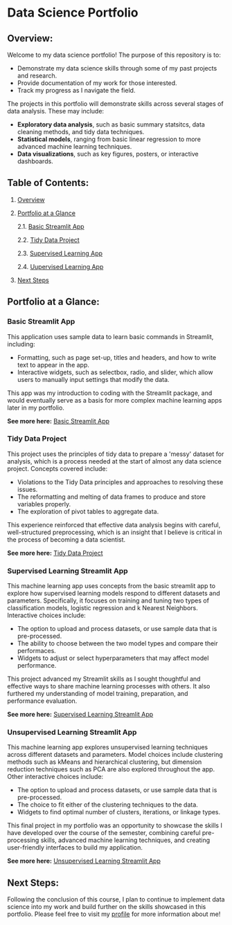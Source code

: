 # Data Science Portfolio

## Overview:
Welcome to my data science portfolio! The purpose of this repository is to:
- Demonstrate my data science skills through some of my past projects and research.
- Provide documentation of my work for those interested.
- Track my progress as I navigate the field.

The projects in this portfolio will demonstrate skills across several stages of data analysis. These may include:
- **Exploratory data analysis**, such as basic summary statsitcs, data cleaning methods, and tidy data techniques.
- **Statistical models**, ranging from basic linear regression to more advanced machine learning techniques.
- **Data visualizations**, such as key figures, posters, or interactive dashboards.

## Table of Contents:
1. [Overview](#overview)
   
2. [Portfolio at a Glance](#portfolio-at-a-glance)
   
   2.1. [Basic Streamlit App](#basic-streamlit-app)
   
   2.2. [Tidy Data Project](#tidy-data-project)
   
   2.3. [Supervised Learning App](#supervised-learning-streamlit-app)
   
   2.4. [Uupervised Learning App](#unsupervised-learning-streamlit-app)

3. [Next Steps](#next-steps)
   
## Portfolio at a Glance:

### Basic Streamlit App
This application uses sample data to learn basic commands in Streamlit, including:
- Formatting, such as page set-up, titles and headers, and how to write text to appear in the app.
- Interactive widgets, such as selectbox, radio, and slider, which allow users to manually input settings that modify the data.

This app was my introduction to coding with the Streamlit package, and would eventually serve as a basis for more complex machine learning apps later in my portfolio.

**See more here:** [Basic Streamlit App](https://github.com/llatimer031/Latimer-Data-Science-Portfolio/tree/main/basic-streamlit-app)

### Tidy Data Project
This project uses the principles of tidy data to prepare a 'messy' dataset for analysis, which is a process needed at the start of almost any data science project. Concepts covered include:
- Violations to the Tidy Data principles and approaches to resolving these issues.
- The reformatting and melting of data frames to produce and store variables properly.
- The exploration of pivot tables to aggregate data.

This experience reinforced that effective data analysis begins with careful, well-structured preprocessing, which is an insight that I believe is critical in the process of becoming a data scientist.
  
**See more here:** [Tidy Data Project](https://github.com/llatimer031/Latimer-Data-Science-Portfolio/tree/main/TidyData-Project)
  
### Supervised Learning Streamlit App
This machine learning app uses concepts from the basic streamlit app to explore how supervised learning models respond to different datasets and parameters. Specifically, it focuses on training and tuning two types of classification models, logistic regression and k Nearest Neighbors. Interactive choices include:
- The option to upload and process datasets, or use sample data that is pre-processed.
- The ability to choose between the two model types and compare their performaces.
- Widgets to adjust or select hyperparameters that may affect model performance.

This project advanced my Streamlit skills as I sought thoughtful and effective ways to share machine learning processes with others. It also furthered my understanding of model training, preparation, and performance evaluation.

**See more here:** [Supervised Learning Streamlit App](https://github.com/llatimer031/Latimer-Data-Science-Portfolio/tree/main/MLStreamlitApp)

### Unsupervised Learning Streamlit App
This machine learning app explores unsupervised learning techniques across different datasets and parameters. Model choices include clustering methods such as kMeans and hierarchical clustering, but dimension reduction techniques such as PCA are also explored throughout the app. Other interactive choices include:
- The option to upload and process datasets, or use sample data that is pre-processed.
- The choice to fit either of the clustering techniques to the data.
- Widgets to find optimal number of clusters, iterations, or linkage types.

This final project in my portfolio was an opportunity to showcase the skills I have developed over the course of the semester, combining careful pre-processing skills, advanced machine learning techniques, and creating user-friendly interfaces to build my application. 

**See more here:** [Unsupervised Learning Streamlit App](https://github.com/llatimer031/Latimer-Data-Science-Portfolio/tree/main/MLUnsupervisedApp)
    
## Next Steps:
Following the conclusion of this course, I plan to continue to implement data science into my work and build further on the skills showcased in this portfolio. 
Please feel free to visit my [profile](https://github.com/llatimer031) for more information about me!
